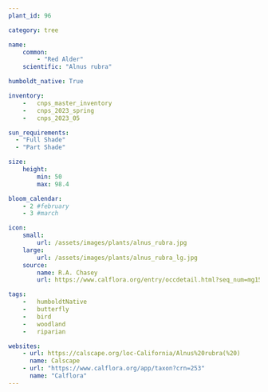 ```yaml
---
plant_id: 96

category: tree

name: 
    common: 
        - "Red Alder" 
    scientific: "Alnus rubra"  

humboldt_native: True

inventory: 
    -   cnps_master_inventory
    -   cnps_2023_spring
    -   cnps_2023_05 

sun_requirements:
  - "Full Shade"
  - "Part Shade"

size:
    height: 
        min: 50
        max: 98.4

bloom_calendar: 
    - 2 #february
    - 3 #march

icon: 
    small: 
        url: /assets/images/plants/alnus_rubra.jpg 
    large: 
        url: /assets/images/plants/alnus_rubra_lg.jpg 
    source: 
        name: R.A. Chasey 
        url: https://www.calflora.org/entry/occdetail.html?seq_num=mg150917 

tags:  
    -   humboldtNative
    -   butterfly
    -   bird
    -   woodland
    -   riparian

websites: 
    - url: https://calscape.org/loc-California/Alnus%20rubra(%20)
      name: Calscape
    - url: "https://www.calflora.org/app/taxon?crn=253" 
      name: "Calflora"
---
```




